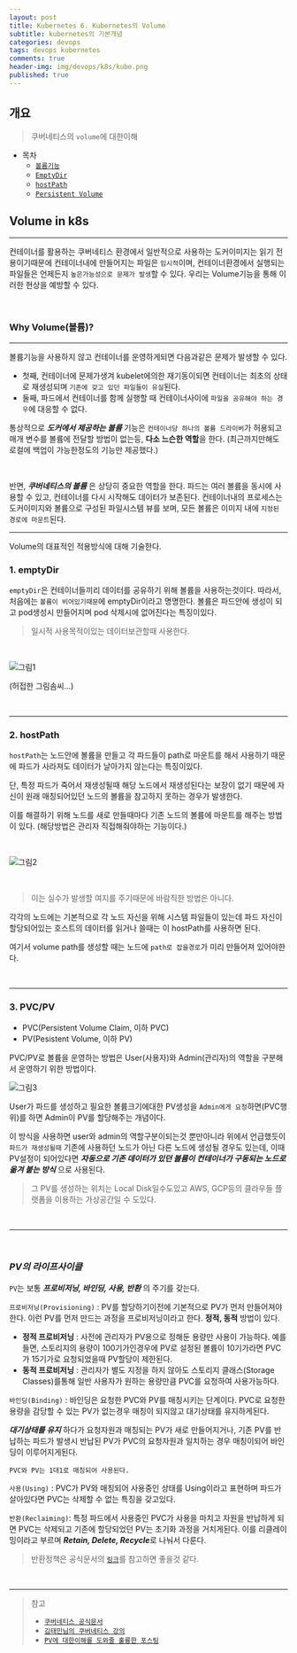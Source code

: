 ```yaml
---
layout: post
title: Kubernetes 6. Kubernetes의 Volume
subtitle: kubernetes의 기본개념
categories: devops
tags: devops kubernetes
comments: true
header-img: img/devops/k8s/kube.png
published: true
---
```


## 개요
> 쿠버네티스의 `volume`에 대한이해
  
- 목차
    - [`볼륨기능`](#why-volume볼륨)
    - [`EmptyDir`](#1-emptydir)
    - [`hostPath`](#2-hostpath)
    - [`Persistent Volume`](#3-pvcpv)

## Volume in k8s
---
컨테이너를 활용하는 쿠버네티스 환경에서 일반적으로 사용하는 도커이미지는 읽기 전용이기때문에 컨테이너내에 만들어지는 파일은 `임시적`이며, 컨테이너환경에서 실행되는 파일들은 언제든지 `높은가능성으로 문제가 발생`할 수 있다. 우리는 Volume기능을 통해 이러한 현상을 예방할 수 있다.

<br>

### Why Volume(볼륨)?

---
볼륨기능을 사용하지 않고 컨테이너를 운영하게되면 다음과같은 문제가 발생할 수 있다. 
- 첫째, 컨테이너에 문제가생겨 kubelet에의한 재기동이되면 컨테이너는 최초의 상태로 재생성되며 `기존에 갖고 있던 파일들이 유실`된다. 
- 둘째, 파드에서 컨테이너를 함께 실행할 때 컨테이너사이에 `파일을 공유해야 하는 경우`에 대응할 수 없다.


통상적으로 _**도커에서 제공하는 볼륨**_ 기능은 `컨테이너당 하나의 볼륨 드라이버`가 허용되고 매개 변수를 볼륨에 전달할 방법이 없는등, **다소 느슨한 역할**을 한다. (최근까지만해도 로컬에 백업이 가능한정도의 기능만 제공했다.) 

<br>

반면, _**쿠버네티스의 볼륨**_ 은 상당히 중요한 역할을 한다. 파드는 여러 볼륨을 동시에 사용할 수 있고, 컨테이너를 다시 시작해도 데이터가 보존된다. 컨테이너내의 프로세스는 도커이미지와 볼륨으로 구성된 파일시스템 뷰를 보며, 모든 볼륨은 이미지 내에 `지정된 경로에 마운트`된다. 


---

Volume의 대표적인 적용방식에 대해 기술한다.

### **1. emptyDir**

`emptyDir`은 컨테이너들끼리 데이터를 공유하기 위해 볼륨을 사용하는것이다. 따라서, 처음에는 `볼륨이 비어있기때문`에 emptyDir이라고 명명한다. 볼륨은 파드안에 생성이 되고 pod생성시 만들어지며 pod 삭제시에 없어진다는 특징이있다.

> 일시적 사용목적이있는 데이터보관할때 사용한다.

<br>

![그림1](https://cdn.jsdelivr.net/gh/zunoxi/zunoxi.github.io/assets/img/devops/k8s/volume/1.png)

(허접한 그림솜씨...)

<br>

---

### **2. hostPath**

`hostPath`는 노드안에 볼륨을 만들고 각 파드들이 path로 마운트를 해서 사용하기 때문에 파드가 사라져도 데이터가 날아가지 않는다는 특징이있다.

단, 특정 파드가 죽어서 재생성될때 해당 노드에서 재생성된다는 보장이 없기 때문에 자신이 원래 매칭되어있던 노드의 볼륨을 참고하지 못하는 경우가 발생한다.

이를 해결하기 위해 노드를 새로 만들때마다 기존 노드의 볼륨에 마운트를 해주는 방법이 있다. (해당방법은 관리자 직접해줘야하는 기능이다.)

<br>

![그림2](https://cdn.jsdelivr.net/gh/zunoxi/zunoxi.github.io/assets/img/devops/k8s/volume/2.png)

<br>

> 이는 실수가 발생할 여지를 주기때문에 바람직한 방법은 아니다.

각각의 노드에는 기본적으로 각 노드 자신을 위해 시스템 파일들이 있는데 파드 자신이 할당되어있는 호스트의 데이터를 읽거나 쓸때는 이 hostPath를 사용하면 된다.

여기서 volume path를 생성할 때는 노드에 `path로 잡을경로`가 미리 만들어져 있어야한다.

<br>

---

### **3. PVC/PV**

- PVC(Persistent Volume Claim, 이하 PVC)
- PV(Pesistent Volume, 이하 PV)

PVC/PV로 볼륨을 운영하는 방법은 User(사용자)와 Admin(관리자)의 역할을 구분해서 운영하기 위한 방법이다.

![그림3](https://cdn.jsdelivr.net/gh/zunoxi/zunoxi.github.io/assets/img/devops/k8s/volume/3.png)

User가 파드를 생성하고 필요한 볼륨크기에대한 PV생성을 `Admin에게 요청`하면(PVC행위)를 하면 Admin이 PV를 할당해주는 개념이다. 

이 방식을 사용하면 user와 admin의 역할구분이되는것 뿐만아니라 위에서 언급했듯이 `파드가 재생성될때` 기존에 사용하던 노드가 아닌 다른 노드에 생성될 경우도 있는데, 이때 PV설정이 되어있다면 _**자동으로 기존 데이터가 있던 볼륨이 컨테이너가 구동되는 노드로 옮겨 붙는 방식**_ 으로 사용된다.

> 그 PV를 생성하는 위치는 Local Disk일수도있고 AWS, GCP등의 클라우들 플랫폼을 이용하는 가상공간일 수 도있다.

<br>

---

<br>

### ***PV의 라이프사이클***

`PV`는 보통 _**프로비저닝, 바인딩, 사용, 반환**_ 의 주기를 갖는다.

`프로비저닝(Provisioning)` : PV를 할당하기이전에 기본적으로 PV가 먼저 만들어져야한다. 이런 PV를 먼저 만드는 과정을 프로비저닝이라고 한다. **정적, 동적** 방법이 있다.
  - **정적 프로비저닝** : 사전에 관리자가 PV용으로 정해둔 용량만 사용이 가능하다. 예를들면, 스토리지의 용량이 100기가인경우에 PV로 설정된 볼륨이 10기가라면 PVC가 15기가로 요청되었을때 PV할당이 제한된다.
  - **동적 프로비저닝** : 관리자가 별도 지정을 하지 않아도 스토리지 클래스(Storage Classes)를통해 일반 사용자가 원하는 용량만큼 PVC를 요청하여 사용가능하다.

`바인딩(Binding)` : 바인딩은 요청한 PVC와 PV를 매칭시키는 단계이다. PVC로 요청한 용량을 감당할 수 있는 PV가 없는경우 매칭이 되지않고 대기상태를 유지하게된다. 

***대기상태를 유지*** 하다가 요청자원과 매칭되는 PV가 새로 만들어지거나, 기존 PV를 반납하는 파드가 발생시 반납된 PV가 PVC의 요청자원과 일치하는 경우 매칭이되어 바인딩이 이루어지게된다.

    PVC와 PV는 1대1로 매칭되어 사용된다.

`사용(Using)` : PVC가 PV와 매칭되어 사용중인 상태를 Using이라고 표현하며 파드가 살아있다면 PVC는 삭제할 수 없는 특징을 갖고있다. 

`반환(Reclaiming)`: 특정 파드에서 사용중인 PVC가 사용을 마치고 자원을 반납하게 되면 PVC는 삭제되고 기존에 할당되었던 PV는 초기화 과정을 거치게된다. 이를 리클레이밍이라고 부르며 ***Retain, Delete, Recycle***로 나눠서 다룬다.

> 반환정책은 공식문서의 [`링크`](https://kubernetes.io/ko/docs/concepts/storage/persistent-volumes/#%EB%B0%98%ED%99%98-reclaiming)를 참고하면 좋을것 같다.


<br>

---
> 참고
> - [`쿠버네티스 공식문서`](https://kubernetes.io/ko/docs/concepts/storage/volumes/)
> - [`김태민님의 쿠버네티스 강의`](https://www.inflearn.com/course/%EC%BF%A0%EB%B2%84%EB%84%A4%ED%8B%B0%EC%8A%A4-%EA%B8%B0%EC%B4%88#)
> - [`PV에 대한이해를 도와줄 훌륭한 포스팅`](https://arisu1000.tistory.com/27849)